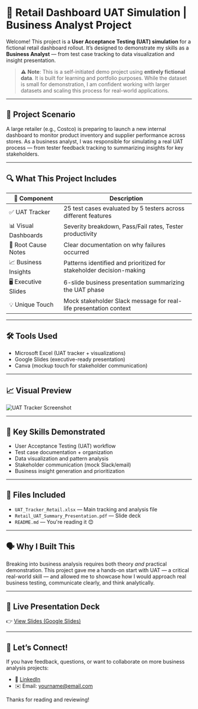 # 🧪 Retail Dashboard UAT Simulation | Business Analyst Project

Welcome! This project is a **User Acceptance Testing (UAT) simulation** for a fictional retail dashboard rollout. It’s designed to demonstrate my skills as a **Business Analyst** — from test case tracking to data visualization and insight presentation.

> ⚠️ **Note**: This is a self-initiated demo project using **entirely fictional data**. It is built for learning and portfolio purposes. While the dataset is small for demonstration, I am confident working with larger datasets and scaling this process for real-world applications.

---

## 🧠 Project Scenario

A large retailer (e.g., Costco) is preparing to launch a new internal dashboard to monitor product inventory and supplier performance across stores. As a business analyst, I was responsible for simulating a real UAT process — from tester feedback tracking to summarizing insights for key stakeholders.

---

## 🔍 What This Project Includes

| 📌 Component | Description |
|-------------|-------------|
| ✅ UAT Tracker | 25 test cases evaluated by 5 testers across different features |
| 📊 Visual Dashboards | Severity breakdown, Pass/Fail rates, Tester productivity |
| 🧠 Root Cause Notes | Clear documentation on why failures occurred |
| 📈 Business Insights | Patterns identified and prioritized for stakeholder decision-making |
| 🖥️ Executive Slides | 6-slide business presentation summarizing the UAT phase |
| 💡 Unique Touch | Mock stakeholder Slack message for real-life presentation context |

---

## 🛠 Tools Used

- Microsoft Excel (UAT tracker + visualizations)
- Google Slides (executive-ready presentation)
- Canva (mockup touch for stakeholder communication)

---

## 📈 Visual Preview

![UAT Tracker Screenshot](link-to-screenshot-if-you-want.png)

---

## 🚀 Key Skills Demonstrated

- User Acceptance Testing (UAT) workflow
- Test case documentation + organization
- Data visualization and pattern analysis
- Stakeholder communication (mock Slack/email)
- Business insight generation and prioritization

---

## 📎 Files Included

- `UAT_Tracker_Retail.xlsx` — Main tracking and analysis file
- `Retail_UAT_Summary_Presentation.pdf` — Slide deck
- `README.md` — You're reading it 😊

---

## 🗣️ Why I Built This

Breaking into business analysis requires both theory *and* practical demonstration. This project gave me a hands-on start with UAT — a critical real-world skill — and allowed me to showcase how I would approach real business testing, communicate clearly, and think analytically.

---

## 🔗 Live Presentation Deck

👉 [View Slides (Google Slides)](your-google-slides-link-here)

---

## 💬 Let’s Connect!

If you have feedback, questions, or want to collaborate on more business analysis projects:

- 💼 [LinkedIn](https://linkedin.com/in/your-name-here)
- ✉️ Email: yourname@email.com

Thanks for reading and reviewing!

